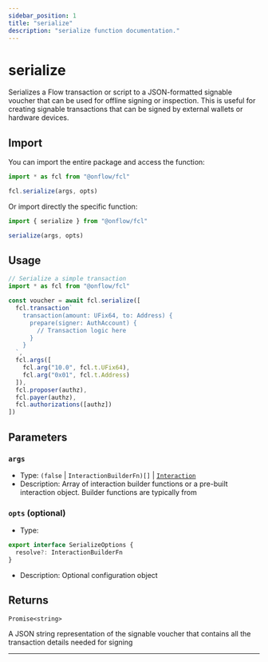 ```yaml
---
sidebar_position: 1
title: "serialize"
description: "serialize function documentation."
---
```


<!-- THIS DOCUMENT IS AUTO-GENERATED FROM [onflow/fcl/../fcl-core/src/serialize/index.ts](https://github.com/onflow/fcl-js/tree/master/packages/fcl/../fcl-core/src/serialize/index.ts). DO NOT EDIT MANUALLY -->

# serialize

Serializes a Flow transaction or script to a JSON-formatted signable voucher that can be
used for offline signing or inspection. This is useful for creating signable transactions that can be
signed by external wallets or hardware devices.

## Import

You can import the entire package and access the function:

```typescript
import * as fcl from "@onflow/fcl"

fcl.serialize(args, opts)
```

Or import directly the specific function:

```typescript
import { serialize } from "@onflow/fcl"

serialize(args, opts)
```

## Usage

```typescript
// Serialize a simple transaction
import * as fcl from "@onflow/fcl"

const voucher = await fcl.serialize([
  fcl.transaction`
    transaction(amount: UFix64, to: Address) {
      prepare(signer: AuthAccount) {
        // Transaction logic here
      }
    }
  `,
  fcl.args([
    fcl.arg("10.0", fcl.t.UFix64),
    fcl.arg("0x01", fcl.t.Address)
  ]),
  fcl.proposer(authz),
  fcl.payer(authz),
  fcl.authorizations([authz])
])
```

## Parameters

### `args` 


- Type: `(false` | `InteractionBuilderFn)[]` | [`Interaction`](../types#interaction)
- Description: Array of interaction builder functions or a pre-built interaction object. Builder functions are typically from

### `opts` (optional)


- Type: 
```typescript
export interface SerializeOptions {
  resolve?: InteractionBuilderFn
}
```
- Description: Optional configuration object


## Returns

`Promise<string>`


A JSON string representation of the signable voucher that contains all
the transaction details needed for signing

---
